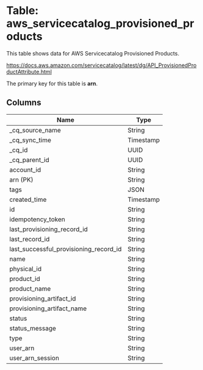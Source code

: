 # Table: aws_servicecatalog_provisioned_products

This table shows data for AWS Servicecatalog Provisioned Products.

https://docs.aws.amazon.com/servicecatalog/latest/dg/API_ProvisionedProductAttribute.html

The primary key for this table is **arn**.

## Columns

| Name          | Type          |
| ------------- | ------------- |
|_cq_source_name|String|
|_cq_sync_time|Timestamp|
|_cq_id|UUID|
|_cq_parent_id|UUID|
|account_id|String|
|arn (PK)|String|
|tags|JSON|
|created_time|Timestamp|
|id|String|
|idempotency_token|String|
|last_provisioning_record_id|String|
|last_record_id|String|
|last_successful_provisioning_record_id|String|
|name|String|
|physical_id|String|
|product_id|String|
|product_name|String|
|provisioning_artifact_id|String|
|provisioning_artifact_name|String|
|status|String|
|status_message|String|
|type|String|
|user_arn|String|
|user_arn_session|String|